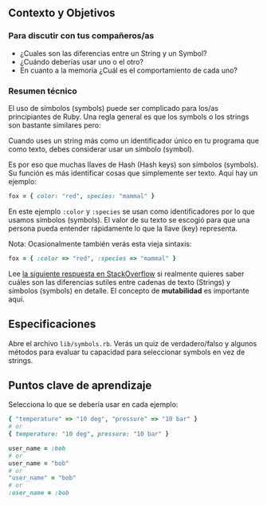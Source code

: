 ## Contexto y Objetivos

### Para discutir con tus compañeros/as

- ¿Cuales son las diferencias entre un String y un Symbol?
- ¿Cuándo deberías usar uno o el otro?
- En cuanto a la memoria ¿Cuál es el comportamiento de cada uno?

### Resumen técnico

El uso de símbolos (symbols) puede ser complicado para los/as principiantes de Ruby. Una regla general es que los symbols o los strings son bastante similares pero:

Cuando uses un string más como un identificador único en tu programa que como texto, debes considerar usar un símbolo (symbol).

Es por eso que muchas llaves de Hash (Hash keys) son símbolos (symbols). Su función es más identificar cosas que simplemente ser texto. Aquí hay un ejemplo:

```ruby
fox = { color: "red", species: "mammal" }
```

En este ejemplo `:color` y `:species` se usan como identificadores por lo que usamos símbolos (symbols). El valor de su texto se escogió para que una persona pueda entender rápidamente lo que la llave (key) representa.

Nota: Ocasionalmente también verás esta vieja sintaxis:

```ruby
fox = { :color => "red", :species => "mammal" }
```

Lee [la siguiente respuesta en StackOverflow](http://stackoverflow.com/a/8189435/197944/) si realmente quieres saber cuáles son las diferencias sutiles entre cadenas de texto (Strings) y símbolos (symbols) en detalle. El concepto de **mutabilidad** es importante aquí.

## Especificaciones

Abre el archivo `lib/symbols.rb`. Verás un quiz de verdadero/falso y algunos métodos para evaluar tu capacidad para seleccionar symbols en vez de strings.

## Puntos clave de aprendizaje

Selecciona lo que se debería usar en cada ejemplo:

```ruby
{ "temperature" => "10 deg", "pressure" => "10 bar" }
# or
{ temperature: "10 deg", pressure: "10 bar" }
```

```ruby
user_name = :bob
# or
user_name = "bob"
# or
"user_name" = "bob"
# or
:user_name = :bob
```
